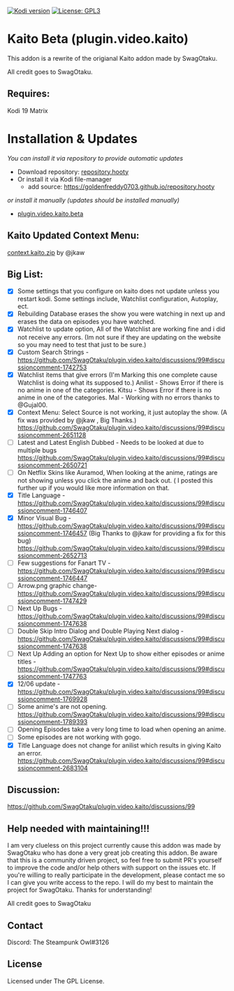 [![Kodi version](https://img.shields.io/badge/kodi%20versions19-blue)](https://kodi.tv/)
[![License: GPL3](https://img.shields.io/badge/License-GPL3-yellow.svg)](https://opensource.org/licenses/GPL-3.0)

# Kaito Beta (plugin.video.kaito)

This addon is a rewrite of the origianal Kaito addon made by SwagOtaku. 

All credit goes to SwagOtaku.

## Requires:

Kodi 19 Matrix

# Installation & Updates

_You can install it via repository to provide automatic updates_

- Download repository: [repository.hooty](https://github.com/Goldenfreddy0703/repository.hooty/blob/master/repo/zips/repository.hooty/repository.hooty-1.0.zip)
- Or install it via Kodi file-manager
  - add source: https://goldenfreddy0703.github.io/repository.hooty

_or install it manually (updates should be installed manually)_

- [plugin.video.kaito.beta](https://github.com/Goldenfreddy0703/plugin.video.kaito.beta/archive/refs/heads/main.zip)


## Kaito Updated Context Menu:

[context.kaito.zip](https://github.com/Goldenfreddy0703/plugin.video.kaito.beta/files/8605380/context.kaito.zip) by @jkaw 

## Big List:

- [x] Some settings that you configure on kaito does not update unless you restart kodi.
Some settings include, Watchlist configuration, Autoplay, ect.
- [x] Rebuilding Database erases the show you were watching in next up and erases the data on episodes you have watched.
- [x] Watchlist to update option, All of the Watchlist are working fine and i did not receive any errors. (Im not sure if they are updating on the website so you may need to test that just to be sure.)
- [x] Custom Search Strings - https://github.com/SwagOtaku/plugin.video.kaito/discussions/99#discussioncomment-1742753
- [x] Watchlist items that give errors (I'm Marking this one complete cause Watchlist is doing what its supposed to.)
Anilist - Shows Error if there is no anime in one of the categories.
Kitsu - Shows Error if there is no anime in one of the categories.
Mal - Working with no errors thanks to @Gujal00.
- [x] Context Menu: Select Source is not working, it just autoplay the show. (A fix was provided by @jkaw , Big Thanks.) https://github.com/SwagOtaku/plugin.video.kaito/discussions/99#discussioncomment-2651128
- [ ] Latest and Latest English Dubbed - Needs to be looked at due to multiple bugs https://github.com/SwagOtaku/plugin.video.kaito/discussions/99#discussioncomment-2650721
- [ ] On Netflix Skins like Auramod, When looking at the anime, ratings are not showing unless you click the anime and back out. ( I posted this further up if you would like more information on that.
- [x] Title Language - https://github.com/SwagOtaku/plugin.video.kaito/discussions/99#discussioncomment-1746407
- [x] Minor Visual Bug - https://github.com/SwagOtaku/plugin.video.kaito/discussions/99#discussioncomment-1746457 (Big Thanks to @jkaw for providing a fix for this bug) https://github.com/SwagOtaku/plugin.video.kaito/discussions/99#discussioncomment-2652713
- [ ] Few suggestions for Fanart TV - https://github.com/SwagOtaku/plugin.video.kaito/discussions/99#discussioncomment-1746447
- [ ] Arrow.png graphic change- https://github.com/SwagOtaku/plugin.video.kaito/discussions/99#discussioncomment-1747429
- [ ] Next Up Bugs - https://github.com/SwagOtaku/plugin.video.kaito/discussions/99#discussioncomment-1747638
- [ ] Double Skip Intro Dialog and Double Playing Next dialog - https://github.com/SwagOtaku/plugin.video.kaito/discussions/99#discussioncomment-1747638
- [ ] Next Up Adding an option for Next Up to show either episodes or anime titles - https://github.com/SwagOtaku/plugin.video.kaito/discussions/99#discussioncomment-1747763
- [x] 12/06 update - https://github.com/SwagOtaku/plugin.video.kaito/discussions/99#discussioncomment-1769928
- [ ] Some anime's are not opening. https://github.com/SwagOtaku/plugin.video.kaito/discussions/99#discussioncomment-1789393
- [ ] Opening Episodes take a very long time to load when opening an anime.  
- [ ] Some episodes are not working with gogo. 
- [x] Title Language does not change for anilist which results in giving Kaito an error. https://github.com/SwagOtaku/plugin.video.kaito/discussions/99#discussioncomment-2683104

## Discussion:

https://github.com/SwagOtaku/plugin.video.kaito/discussions/99

## Help needed with maintaining!!!

I am very clueless on this project currently cause this addon was made by SwagOtaku who has done a very great job creating this addon. Be aware that this is a community driven project, so feel free to submit PR's yourself to improve the code and/or help others with support on the issues etc. If you're willing to really participate in the development, please contact me so I can give you write access to the repo. I will do my best to maintain the project for SwagOtaku. Thanks for understanding!

All credit goes to SwagOtaku

## Contact

Discord: The Steampunk Owl#3126

## License

Licensed under The GPL License.
